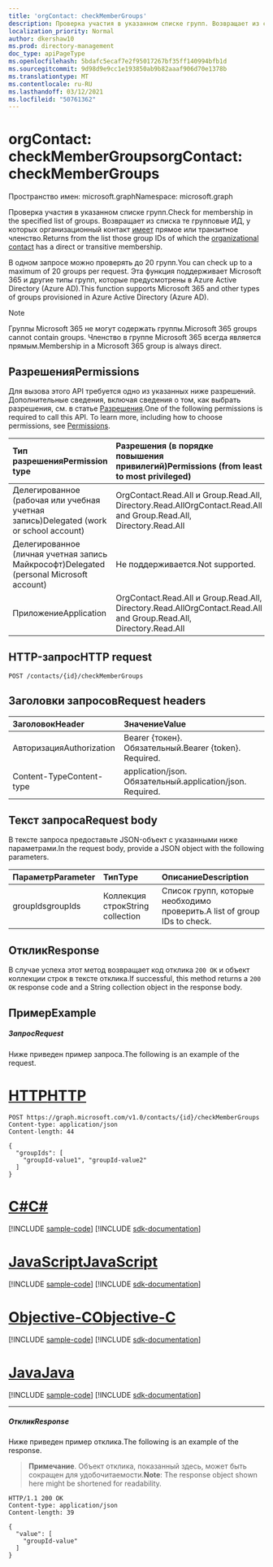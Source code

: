 ```yaml
---
title: 'orgContact: checkMemberGroups'
description: Проверка участия в указанном списке групп. Возвращает из списка те групповые ИД, у которых организационный контакт имеет прямое или транзитное членство.
localization_priority: Normal
author: dkershaw10
ms.prod: directory-management
doc_type: apiPageType
ms.openlocfilehash: 5bdafc5ecaf7e2f95017267bf35ff140994bfb1d
ms.sourcegitcommit: 9d98d9e9cc1e193850ab9b82aaaf906d70e1378b
ms.translationtype: MT
ms.contentlocale: ru-RU
ms.lasthandoff: 03/12/2021
ms.locfileid: "50761362"
---
```

# <a name="orgcontact-checkmembergroups"></a><span data-ttu-id="061ad-104">orgContact: checkMemberGroups</span><span class="sxs-lookup"><span data-stu-id="061ad-104">orgContact: checkMemberGroups</span></span>

<span data-ttu-id="061ad-105">Пространство имен: microsoft.graph</span><span class="sxs-lookup"><span data-stu-id="061ad-105">Namespace: microsoft.graph</span></span>

<span data-ttu-id="061ad-106">Проверка участия в указанном списке групп.</span><span class="sxs-lookup"><span data-stu-id="061ad-106">Check for membership in the specified list of groups.</span></span> <span data-ttu-id="061ad-107">Возвращает из списка те групповые ИД, у которых организационный контакт [имеет](../resources/orgcontact.md) прямое или транзитное членство.</span><span class="sxs-lookup"><span data-stu-id="061ad-107">Returns from the list those group IDs of which the [organizational contact](../resources/orgcontact.md) has a direct or transitive membership.</span></span>

<span data-ttu-id="061ad-108">В одном запросе можно проверять до 20 групп.</span><span class="sxs-lookup"><span data-stu-id="061ad-108">You can check up to a maximum of 20 groups per request.</span></span> <span data-ttu-id="061ad-109">Эта функция поддерживает Microsoft 365 и другие типы групп, которые предусмотрены в Azure Active Directory (Azure AD).</span><span class="sxs-lookup"><span data-stu-id="061ad-109">This function supports Microsoft 365 and other types of groups provisioned in Azure Active Directory (Azure AD).</span></span>

>[!NOTE]
><span data-ttu-id="061ad-110">Группы Microsoft 365 не могут содержать группы.</span><span class="sxs-lookup"><span data-stu-id="061ad-110">Microsoft 365 groups cannot contain groups.</span></span> <span data-ttu-id="061ad-111">Членство в группе Microsoft 365 всегда является прямым.</span><span class="sxs-lookup"><span data-stu-id="061ad-111">Membership in a Microsoft 365 group is always direct.</span></span>


## <a name="permissions"></a><span data-ttu-id="061ad-112">Разрешения</span><span class="sxs-lookup"><span data-stu-id="061ad-112">Permissions</span></span>
<span data-ttu-id="061ad-p105">Для вызова этого API требуется одно из указанных ниже разрешений. Дополнительные сведения, включая сведения о том, как выбрать разрешения, см. в статье [Разрешения](/graph/permissions-reference).</span><span class="sxs-lookup"><span data-stu-id="061ad-p105">One of the following permissions is required to call this API. To learn more, including how to choose permissions, see [Permissions](/graph/permissions-reference).</span></span>

|<span data-ttu-id="061ad-115">Тип разрешения</span><span class="sxs-lookup"><span data-stu-id="061ad-115">Permission type</span></span>      | <span data-ttu-id="061ad-116">Разрешения (в порядке повышения привилегий)</span><span class="sxs-lookup"><span data-stu-id="061ad-116">Permissions (from least to most privileged)</span></span>              |
|:--------------------|:---------------------------------------------------------|
|<span data-ttu-id="061ad-117">Делегированное (рабочая или учебная учетная запись)</span><span class="sxs-lookup"><span data-stu-id="061ad-117">Delegated (work or school account)</span></span> | <span data-ttu-id="061ad-118">OrgContact.Read.All и Group.Read.All, Directory.Read.All</span><span class="sxs-lookup"><span data-stu-id="061ad-118">OrgContact.Read.All and Group.Read.All, Directory.Read.All</span></span> |
|<span data-ttu-id="061ad-119">Делегированное (личная учетная запись Майкрософт)</span><span class="sxs-lookup"><span data-stu-id="061ad-119">Delegated (personal Microsoft account)</span></span> | <span data-ttu-id="061ad-120">Не поддерживается.</span><span class="sxs-lookup"><span data-stu-id="061ad-120">Not supported.</span></span>    |
|<span data-ttu-id="061ad-121">Приложение</span><span class="sxs-lookup"><span data-stu-id="061ad-121">Application</span></span> | <span data-ttu-id="061ad-122">OrgContact.Read.All и Group.Read.All, Directory.Read.All</span><span class="sxs-lookup"><span data-stu-id="061ad-122">OrgContact.Read.All and Group.Read.All, Directory.Read.All</span></span> |

## <a name="http-request"></a><span data-ttu-id="061ad-123">HTTP-запрос</span><span class="sxs-lookup"><span data-stu-id="061ad-123">HTTP request</span></span>
<!-- { "blockType": "ignored" } -->
```http
POST /contacts/{id}/checkMemberGroups

```
## <a name="request-headers"></a><span data-ttu-id="061ad-124">Заголовки запросов</span><span class="sxs-lookup"><span data-stu-id="061ad-124">Request headers</span></span>
| <span data-ttu-id="061ad-125">Заголовок</span><span class="sxs-lookup"><span data-stu-id="061ad-125">Header</span></span>       | <span data-ttu-id="061ad-126">Значение</span><span class="sxs-lookup"><span data-stu-id="061ad-126">Value</span></span> |
|:---------------|:----------|
| <span data-ttu-id="061ad-127">Авторизация</span><span class="sxs-lookup"><span data-stu-id="061ad-127">Authorization</span></span>  | <span data-ttu-id="061ad-p106">Bearer {токен}. Обязательный.</span><span class="sxs-lookup"><span data-stu-id="061ad-p106">Bearer {token}. Required.</span></span> |
| <span data-ttu-id="061ad-130">Content-Type</span><span class="sxs-lookup"><span data-stu-id="061ad-130">Content-type</span></span>   | <span data-ttu-id="061ad-p107">application/json. Обязательный.</span><span class="sxs-lookup"><span data-stu-id="061ad-p107">application/json. Required.</span></span> |

## <a name="request-body"></a><span data-ttu-id="061ad-133">Текст запроса</span><span class="sxs-lookup"><span data-stu-id="061ad-133">Request body</span></span>
<span data-ttu-id="061ad-134">В тексте запроса предоставьте JSON-объект с указанными ниже параметрами.</span><span class="sxs-lookup"><span data-stu-id="061ad-134">In the request body, provide a JSON object with the following parameters.</span></span>

| <span data-ttu-id="061ad-135">Параметр</span><span class="sxs-lookup"><span data-stu-id="061ad-135">Parameter</span></span>    | <span data-ttu-id="061ad-136">Тип</span><span class="sxs-lookup"><span data-stu-id="061ad-136">Type</span></span>   |<span data-ttu-id="061ad-137">Описание</span><span class="sxs-lookup"><span data-stu-id="061ad-137">Description</span></span>|
|:---------------|:--------|:----------|
|<span data-ttu-id="061ad-138">groupIds</span><span class="sxs-lookup"><span data-stu-id="061ad-138">groupIds</span></span>|<span data-ttu-id="061ad-139">Коллекция строк</span><span class="sxs-lookup"><span data-stu-id="061ad-139">String collection</span></span> | <span data-ttu-id="061ad-140">Список групп, которые необходимо проверить.</span><span class="sxs-lookup"><span data-stu-id="061ad-140">A list of group IDs to check.</span></span> |

## <a name="response"></a><span data-ttu-id="061ad-141">Отклик</span><span class="sxs-lookup"><span data-stu-id="061ad-141">Response</span></span>

<span data-ttu-id="061ad-142">В случае успеха этот метод возвращает код отклика `200 OK` и объект коллекции строк в тексте отклика.</span><span class="sxs-lookup"><span data-stu-id="061ad-142">If successful, this method returns a `200 OK` response code and a String collection object in the response body.</span></span>

## <a name="example"></a><span data-ttu-id="061ad-143">Пример</span><span class="sxs-lookup"><span data-stu-id="061ad-143">Example</span></span>

##### <a name="request"></a><span data-ttu-id="061ad-144">Запрос</span><span class="sxs-lookup"><span data-stu-id="061ad-144">Request</span></span>
<span data-ttu-id="061ad-145">Ниже приведен пример запроса.</span><span class="sxs-lookup"><span data-stu-id="061ad-145">The following is an example of the request.</span></span>


# <a name="http"></a>[<span data-ttu-id="061ad-146">HTTP</span><span class="sxs-lookup"><span data-stu-id="061ad-146">HTTP</span></span>](#tab/http)
<!-- {
  "blockType": "request",
  "name": "orgcontact_checkmembergroups"
}-->
```http
POST https://graph.microsoft.com/v1.0/contacts/{id}/checkMemberGroups
Content-type: application/json
Content-length: 44

{
  "groupIds": [
    "groupId-value1", "groupId-value2" 
  ]
}
```
# <a name="c"></a>[<span data-ttu-id="061ad-147">C#</span><span class="sxs-lookup"><span data-stu-id="061ad-147">C#</span></span>](#tab/csharp)
[!INCLUDE [sample-code](../includes/snippets/csharp/orgcontact-checkmembergroups-csharp-snippets.md)]
[!INCLUDE [sdk-documentation](../includes/snippets/snippets-sdk-documentation-link.md)]

# <a name="javascript"></a>[<span data-ttu-id="061ad-148">JavaScript</span><span class="sxs-lookup"><span data-stu-id="061ad-148">JavaScript</span></span>](#tab/javascript)
[!INCLUDE [sample-code](../includes/snippets/javascript/orgcontact-checkmembergroups-javascript-snippets.md)]
[!INCLUDE [sdk-documentation](../includes/snippets/snippets-sdk-documentation-link.md)]

# <a name="objective-c"></a>[<span data-ttu-id="061ad-149">Objective-C</span><span class="sxs-lookup"><span data-stu-id="061ad-149">Objective-C</span></span>](#tab/objc)
[!INCLUDE [sample-code](../includes/snippets/objc/orgcontact-checkmembergroups-objc-snippets.md)]
[!INCLUDE [sdk-documentation](../includes/snippets/snippets-sdk-documentation-link.md)]

# <a name="java"></a>[<span data-ttu-id="061ad-150">Java</span><span class="sxs-lookup"><span data-stu-id="061ad-150">Java</span></span>](#tab/java)
[!INCLUDE [sample-code](../includes/snippets/java/orgcontact-checkmembergroups-java-snippets.md)]
[!INCLUDE [sdk-documentation](../includes/snippets/snippets-sdk-documentation-link.md)]

---


##### <a name="response"></a><span data-ttu-id="061ad-151">Отклик</span><span class="sxs-lookup"><span data-stu-id="061ad-151">Response</span></span>
<span data-ttu-id="061ad-152">Ниже приведен пример отклика.</span><span class="sxs-lookup"><span data-stu-id="061ad-152">The following is an example of the response.</span></span>
><span data-ttu-id="061ad-153">**Примечание**. Объект отклика, показанный здесь, может быть сокращен для удобочитаемости.</span><span class="sxs-lookup"><span data-stu-id="061ad-153">**Note**: The response object shown here might be shortened for readability.</span></span> 
<!-- {
  "blockType": "response",
  "truncated": true,
  "@odata.type": "string",
  "isCollection": true
} -->
```http
HTTP/1.1 200 OK
Content-type: application/json
Content-length: 39

{
  "value": [
    "groupId-value"
  ]
}
```

<!-- uuid: 8fcb5dbc-d5aa-4681-8e31-b001d5168d79
2015-10-25 14:57:30 UTC -->
<!--
{
  "type": "#page.annotation",
  "description": "orgContact: checkMemberGroups",
  "keywords": "",
  "section": "documentation",
  "tocPath": "",
  "suppressions": [
  ]
}
-->

